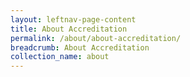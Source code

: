 ```yaml
---
layout: leftnav-page-content
title: About Accreditation
permalink: /about/about-accreditation/
breadcrumb: About Accreditation
collection_name: about
---
```

